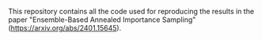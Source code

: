 This repository contains all the code used for reproducing the results in the paper "Ensemble-Based Annealed Importance Sampling" (https://arxiv.org/abs/2401.15645).
